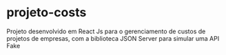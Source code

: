 # projeto-costs
Projeto desenvolvido em React Js para o gerenciamento de custos de projetos de empresas, com a biblioteca JSON Server para simular uma API Fake
